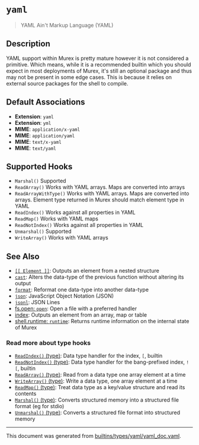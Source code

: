 # `yaml`

> YAML Ain't Markup Language (YAML)

## Description

YAML support within Murex is pretty mature however it is not considered a
primitive. Which means, while it is a recommended builtin which you should
expect in most deployments of Murex, it's still an optional package and
thus may not be present in some edge cases. This is because it relies on
external source packages for the shell to compile.

## Default Associations

* **Extension**: `yaml`
* **Extension**: `yml`
* **MIME**: `application/x-yaml`
* **MIME**: `application/yaml`
* **MIME**: `text/x-yaml`
* **MIME**: `text/yaml`


## Supported Hooks

* `Marshal()`
    Supported
* `ReadArray()`
    Works with YAML arrays. Maps are converted into arrays
* `ReadArrayWithType()`
    Works with YAML arrays. Maps are converted into arrays. Element type returned in Murex should match element type in YAML
* `ReadIndex()`
    Works against all properties in YAML
* `ReadMap()`
    Works with YAML maps
* `ReadNotIndex()`
    Works against all properties in YAML
* `Unmarshal()`
    Supported
* `WriteArray()`
    Works with YAML arrays

## See Also

* [`[[ Element ]]`](../parser/element.md):
  Outputs an element from a nested structure
* [`cast`](../commands/cast.md):
  Alters the data-type of the previous function without altering its output
* [`format`](../commands/format.md):
  Reformat one data-type into another data-type
* [`json`](../types/json.md):
  JavaScript Object Notation (JSON)
* [`jsonl`](../types/jsonl.md):
  JSON Lines
* [fs.open: `open`](../commands/open.md):
  Open a file with a preferred handler
* [index](../parser/item-index.md):
  Outputs an element from an array, map or table
* [shell.runtime: `runtime`](../commands/runtime.md):
  Returns runtime information on the internal state of Murex

### Read more about type hooks

- [`ReadIndex()` (type)](../apis/ReadIndex.md): Data type handler for the index, `[`, builtin
- [`ReadNotIndex()` (type)](../apis/ReadNotIndex.md): Data type handler for the bang-prefixed index, `![`, builtin
- [`ReadArray()` (type)](../apis/ReadArray.md): Read from a data type one array element at a time
- [`WriteArray()` (type)](../apis/WriteArray.md): Write a data type, one array element at a time
- [`ReadMap()` (type)](../apis/ReadMap.md): Treat data type as a key/value structure and read its contents
- [`Marshal()` (type)](../apis/Marshal.md): Converts structured memory into a structured file format (eg for stdio)
- [`Unmarshal()` (type)](../apis/Unmarshal.md): Converts a structured file format into structured memory

<hr/>

This document was generated from [builtins/types/yaml/yaml_doc.yaml](https://github.com/lmorg/murex/blob/master/builtins/types/yaml/yaml_doc.yaml).